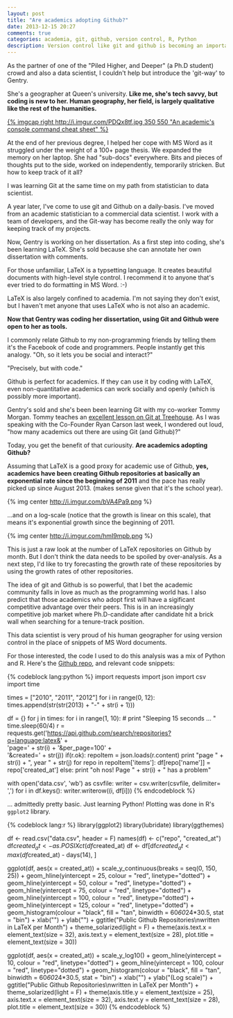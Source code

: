 ```yaml
---
layout: post
title: "Are academics adopting Github?"
date: 2013-12-15 20:27
comments: true
categories: academia, git, github, version control, R, Python
description: Version control like git and github is becoming an important tool for academics.
---
```


As the partner of one of the "Piled Higher, and Deeper" (a Ph.D student) crowd and also a data
scientist, I couldn't help but introduce the 'git-way' to Gentry.

She's a geographer at Queen's university.  **Like me, she's tech savvy, but coding
is new to her.  Human geography, her field, is largely qualitative like the rest
of the humanities.**

[{% imgcap right http://i.imgur.com/PDQx8tf.jpg 350 550 "An academic's console command cheat sheet" %}](http://i.imgur.com/PDQx8tf.jpg)

At the end of her previous degree, I helped her cope with MS Word as it struggled under the weight of a 100+ page thesis.  We expanded the memory on her laptop.  She had "sub-docs" everywhere.  Bits and pieces of thoughts  put to the side, worked on independently, temporarily stricken.  But how to keep track of it all?

I was learning Git at the same time on my path from statistician to data scientist.

A year later, I've come to use git and Github on a daily-basis.  I've moved
from an academic statistician to a commercial data scientist.  I work with a
team of developers, and the Git-way has become really the only way for keeping track
of my projects.

Now, Gentry is working on her dissertation.  As a first step into coding, she's been learning LaTeX.  She's sold because she can annotate her own dissertation with comments.

For those unfamiliar, LaTeX is a typsetting language. It creates beautiful documents with high-level style control. I recommend it to anyone that's ever tried to do formatting in
MS Word. :-)

LaTeX is also largely confined to academia.  I'm not saying they don't exist,
but I haven't met anyone that uses LaTeX who is not also an academic.

**Now that Gentry was coding her dissertation, using Git and Github were open to
her as tools.**

I commonly relate Github to my non-programming friends by telling them it's the
Facebook of code and programmers.  People instantly get this analogy.  "Oh, so
it lets you be social and interact?"

"Precisely, but with code."

Github is perfect for academics.  If they can use it by coding with LaTeX, even
non-quantitative academics can work socially and openly (which is possibly more
important).

Gentry's sold and she's been been learning Git with my co-worker Tommy Morgan.  Tommy
teaches an [excellent lesson on Git at Treehouse](http://teamtreehouse.com/library/git-basics).  As I was speaking with the Co-Founder Ryan Carson last week, I wondered out loud, "how many academics out there are using Git (and Github)?"

Today, you get the benefit of that curiousity. **Are academics adopting
Github?**

Assuming that LaTeX is a good proxy for academic use of Github, **yes, academics
have been creating Github repositories at basically an exponential rate since
the beginning of 2011** and the pace has really picked up since August 2013.
(makes sense given that it's the school year).

{% img center http://i.imgur.com/bVA4Pa9.png %}

...and on a log-scale (notice that the growth is linear on this scale), that means
it's exponential growth since the beginning of 2011.

{% img center http://i.imgur.com/hmI9mpb.png %}

This is just a raw look at the number of LaTeX repositories on Github by month.
But I don't think the data needs to be spoiled by over-analysis.  As a next
step, I'd like to try forecasting the growth rate of these repositories by using
the growth rates of other repositories.

The idea of git and Github is so powerful, that I bet the academic community
falls in love as much as the programming world has.  I also predict that those
academics who adopt first will have a sigificant competitive advantage over
their peers.  This is in an increasingly competitive job market where
Ph.D-candidate after candidate hit a brick wall when searching for a
tenure-track position.

This data scientist is very proud of his human geographer for using version
control in the place of snippets of MS Word documents.

For those interested, the code I used to do this analysis was a mix of Python
and R.  Here's the [Github repo](https://github.com/statwonk/academic-github-adoption), and relevant code snippets:

{% codeblock lang:python %}
import requests
import json
import csv
import time

times = ["2010", "2011", "2012"]
for i in range(0, 12):
  times.append(str(str(2013) + "-" + str(i + 1)))

df = {}
for j in times:
    for i in range(1, 10):
        # print "Sleeping 15 seconds ... "
        time.sleep(60/4)
        r = requests.get('https://api.github.com/search/repositories?q=language:latex&' + \
                         'page=' + str(i) + '&per_page=100' + \
                         '&created=' + str(j))
        if(r.ok):
            repoItem = json.loads(r.content)
            print "page " + str(i) + ", year " + str(j)
            for repo in repoItem['items']:
                df[repo['name']] = repo['created_at']
        else: print "oh nos! Page " + str(i) + " has a problem"

with open('data.csv', 'wb') as csvfile:
    writer = csv.writer(csvfile, delimiter= ',')
    for i in df.keys():
        writer.writerow((i, df[i]))
{% endcodeblock %}

... admittedly pretty basic.  Just learning Python! Plotting was done in R's
```ggplot2``` library.

{% codeblock lang:r %}
library(ggplot2)
library(lubridate)
library(ggthemes)

df <- read.csv("data.csv", header = F)
names(df) <- c("repo", "created_at")
df$created_at <- as.POSIXct(df$created_at)
df <- df[df$created_at < max(df$created_at) - days(14), ]

ggplot(df, aes(x = created_at)) +
  scale_y_continuous(breaks = seq(0, 150, 25)) +
  geom_hline(yintercept = 25, colour = "red", linetype="dotted") +
  geom_hline(yintercept = 50, colour = "red", linetype="dotted") +
  geom_hline(yintercept = 75, colour = "red", linetype="dotted") +
  geom_hline(yintercept = 100, colour = "red", linetype="dotted") +
  geom_hline(yintercept = 125, colour = "red", linetype="dotted") +
  geom_histogram(colour = "black", fill = "tan", binwidth = 60*60*24*30.5, stat = "bin") +
  xlab("") +
  ylab("") +
  ggtitle("Public Github Repositories\nwritten in LaTeX per Month") +
  theme_solarized(light = F) +
  theme(axis.text.x = element_text(size = 32),
        axis.text.y = element_text(size = 28),
        plot.title = element_text(size = 30))

ggplot(df, aes(x = created_at)) +
  scale_y_log10() +
  geom_hline(yintercept = 10, colour = "red", linetype="dotted") +
  geom_hline(yintercept = 100, colour = "red", linetype="dotted") +
  geom_histogram(colour = "black", fill = "tan", binwidth = 60*60*24*30.5, stat = "bin") +
  xlab("") +
  ylab("(Log scale)") +
  ggtitle("Public Github Repositories\nwritten in LaTeX per Month") +
  theme_solarized(light = F) +
  theme(axis.title.y = element_text(size = 25),
        axis.text.x = element_text(size = 32),
        axis.text.y = element_text(size = 28),
        plot.title = element_text(size = 30))
{% endcodeblock %}

